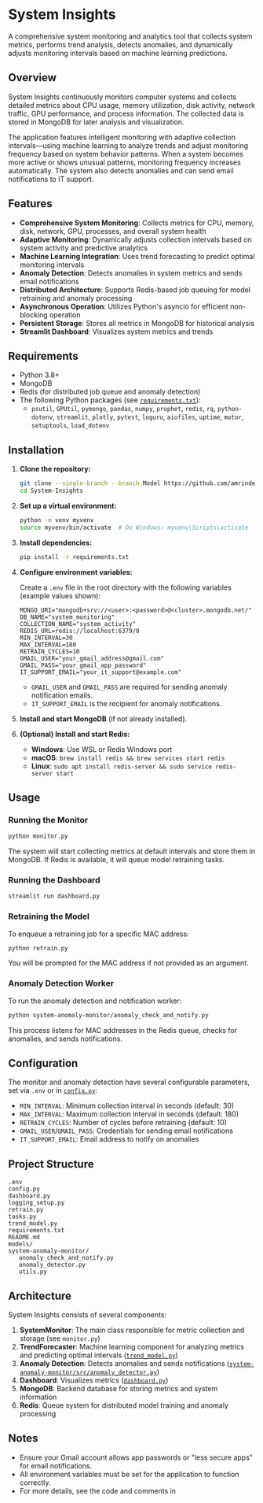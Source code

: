 # System Insights

A comprehensive system monitoring and analytics tool that collects system metrics, performs trend analysis, detects anomalies, and dynamically adjusts monitoring intervals based on machine learning predictions.

## Overview

System Insights continuously monitors computer systems and collects detailed metrics about CPU usage, memory utilization, disk activity, network traffic, GPU performance, and process information. The collected data is stored in MongoDB for later analysis and visualization.

The application features intelligent monitoring with adaptive collection intervals—using machine learning to analyze trends and adjust monitoring frequency based on system behavior patterns. When a system becomes more active or shows unusual patterns, monitoring frequency increases automatically. The system also detects anomalies and can send email notifications to IT support.

## Features

- **Comprehensive System Monitoring**: Collects metrics for CPU, memory, disk, network, GPU, processes, and overall system health
- **Adaptive Monitoring**: Dynamically adjusts collection intervals based on system activity and predictive analytics
- **Machine Learning Integration**: Uses trend forecasting to predict optimal monitoring intervals
- **Anomaly Detection**: Detects anomalies in system metrics and sends email notifications
- **Distributed Architecture**: Supports Redis-based job queuing for model retraining and anomaly processing
- **Asynchronous Operation**: Utilizes Python's asyncio for efficient non-blocking operation
- **Persistent Storage**: Stores all metrics in MongoDB for historical analysis
- **Streamlit Dashboard**: Visualizes system metrics and trends

## Requirements

- Python 3.8+
- MongoDB
- Redis (for distributed job queue and anomaly detection)
- The following Python packages (see [`requirements.txt`](requirements.txt)):
  - `psutil`, `GPUtil`, `pymongo`, `pandas`, `numpy`, `prophet`, `redis`, `rq`, `python-dotenv`, `streamlit`, `plotly`, `pytest`, `loguru`, `aiofiles`, `uptime`, `motor`, `setuptools`, `load_dotenv`

## Installation

1. **Clone the repository:**
   ```bash
   git clone --single-branch --branch Model https://github.com/amrinderguler/System-Insights.git
   cd System-Insights
   ```

2. **Set up a virtual environment:**
   ```bash
   python -m venv myvenv
   source myvenv/bin/activate  # On Windows: myvenv\Scripts\activate
   ```

3. **Install dependencies:**
   ```bash
   pip install -r requirements.txt
   ```

4. **Configure environment variables:**

   Create a `.env` file in the root directory with the following variables (example values shown):

   ```
   MONGO_URI="mongodb+srv://<user>:<password>@<cluster>.mongodb.net/"
   DB_NAME="system_monitoring"
   COLLECTION_NAME="system_activity"
   REDIS_URL=redis://localhost:6379/0
   MIN_INTERVAL=30
   MAX_INTERVAL=180
   RETRAIN_CYCLES=10
   GMAIL_USER="your_gmail_address@gmail.com"
   GMAIL_PASS="your_gmail_app_password"
   IT_SUPPORT_EMAIL="your_it_support@example.com"
   ```

   - `GMAIL_USER` and `GMAIL_PASS` are required for sending anomaly notification emails.
   - `IT_SUPPORT_EMAIL` is the recipient for anomaly notifications.

5. **Install and start MongoDB** (if not already installed).

6. **(Optional) Install and start Redis:**
   - **Windows**: Use WSL or Redis Windows port
   - **macOS**: `brew install redis && brew services start redis`
   - **Linux**: `sudo apt install redis-server && sudo service redis-server start`

## Usage

### Running the Monitor

```bash
python monitor.py
```

The system will start collecting metrics at default intervals and store them in MongoDB. If Redis is available, it will queue model retraining tasks.

### Running the Dashboard

```bash
streamlit run dashboard.py
```

### Retraining the Model

To enqueue a retraining job for a specific MAC address:

```bash
python retrain.py
```

You will be prompted for the MAC address if not provided as an argument.

### Anomaly Detection Worker

To run the anomaly detection and notification worker:

```bash
python system-anomaly-monitor/anomaly_check_and_notify.py
```

This process listens for MAC addresses in the Redis queue, checks for anomalies, and sends notifications.

## Configuration

The monitor and anomaly detection have several configurable parameters, set via `.env` or in [`config.py`](config.py):

- `MIN_INTERVAL`: Minimum collection interval in seconds (default: 30)
- `MAX_INTERVAL`: Maximum collection interval in seconds (default: 180)
- `RETRAIN_CYCLES`: Number of cycles before retraining (default: 10)
- `GMAIL_USER`/`GMAIL_PASS`: Credentials for sending email notifications
- `IT_SUPPORT_EMAIL`: Email address to notify on anomalies

## Project Structure

```
.env
config.py
dashboard.py
logging_setup.py
retrain.py
tasks.py
trend_model.py
requirements.txt
README.md
models/
system-anomaly-monitor/
   anomaly_check_and_notify.py
   anomaly_detector.py
   utils.py
```

## Architecture

System Insights consists of several components:

1. **SystemMonitor**: The main class responsible for metric collection and storage (see `monitor.py`)
2. **TrendForecaster**: Machine learning component for analyzing metrics and predicting optimal intervals ([`trend_model.py`](trend_model.py))
3. **Anomaly Detection**: Detects anomalies and sends notifications ([`system-anomaly-monitor/src/anomaly_detector.py`](system-anomaly-monitor/anomaly_detector.py))
4. **Dashboard**: Visualizes metrics ([`dashboard.py`](dashboard.py))
5. **MongoDB**: Backend database for storing metrics and system information
6. **Redis**: Queue system for distributed model training and anomaly processing

## Notes

- Ensure your Gmail account allows app passwords or "less secure apps" for email notifications.
- All environment variables must be set for the application to function correctly.
- For more details, see the code and comments in